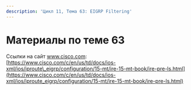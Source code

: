 ```yaml
---
description: 'Цикл 11, Тема 63: EIGRP Filtering'
---
```


# Материалы по теме 63

Ссылки на сайт www.cisco.com:  
[https://www.cisco.com/c/en/us/td/docs/ios-xml/ios/iproute\_eigrp/configuration/15-mt/ire-15-mt-book/ire-pre-ls.html](https://www.cisco.com/c/en/us/td/docs/ios-xml/ios/iproute_eigrp/configuration/15-mt/ire-15-mt-book/ire-pre-ls.html)

